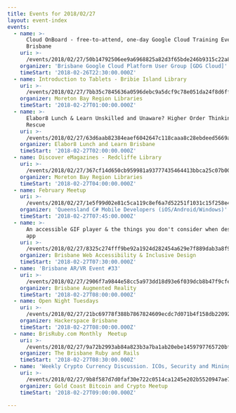 ```yaml
---
title: Events for 2018/02/27
layout: event-index
events:
  - name: >-
      Cloud OnBoard - free-to-attend, one-day Google Cloud Training Event in
      Brisbane
    uri: >-
      /events/2018/02/27/50b14792506ee9a6968825a82d3f65bde246b9315c22a83faff1f949df8b9e1b
    organizer: 'Brisbane Google Cloud Platform User Group [GDG Cloud]'
    timeStart: '2018-02-26T22:30:00.000Z'
  - name: Introduction to Tablets - Bribie Island Library
    uri: >-
      /events/2018/02/27/7bb35c7845636a0596debc9a5dcf9c78e051da24f8d6ff161667fbfc9fc08f37
    organizer: Moreton Bay Region Libraries
    timeStart: '2018-02-27T01:00:00.000Z'
  - name: >-
      Elabor8 Lunch & Learn Unskilled and Unaware? Higher Order Thinking to the
      Rescue
    uri: >-
      /events/2018/02/27/63d6aab82384eaef6042647c118caaa8c28ebdeed5669a5e6b3f43cbfc857de4
    organizer: Elabor8 Lunch and Learn Brisbane
    timeStart: '2018-02-27T02:00:00.000Z'
  - name: Discover eMagazines - Redcliffe Library
    uri: >-
      /events/2018/02/27/367cf14d650cb959981a93777435464413bbca25c07b00113801951e468039a7
    organizer: Moreton Bay Region Libraries
    timeStart: '2018-02-27T04:00:00.000Z'
  - name: February Meetup
    uri: >-
      /events/2018/02/27/1e5f99d02e81c5ca119c8ef6a7d52251f1031c15f258e474164ccc2dcd6069c2
    organizer: 'Queensland C# Mobile Developers (iOS/Android/Windows)'
    timeStart: '2018-02-27T07:45:00.000Z'
  - name: >-
      An accessible GIF player & the things you don't consider when designing an
      app
    uri: >-
      /events/2018/02/27/8325c274fff9be92a1924d282454a629e7f889dab3a8f989aef3fa66e6c3b31d
    organizer: Brisbane Web Accessibility & Inclusive Design
    timeStart: '2018-02-27T07:30:00.000Z'
  - name: 'Brisbane AR/VR Event #33'
    uri: >-
      /events/2018/02/27/2906f7a9844e58cc5a973dd18d93e6f039dcb8b47f9cfe73693248807d85393d
    organizer: Brisbane Augmented Reality
    timeStart: '2018-02-27T08:00:00.000Z'
  - name: Open Night Tuesdays
    uri: >-
      /events/2018/02/27/21bc69778f388b7867824609ecdc7d071b4f158db22092af1cdeee609b078d74
    organizer: Hackerspace Brisbane
    timeStart: '2018-02-27T08:00:00.000Z'
  - name: BrisRuby.com Monthly  Meetup
    uri: >-
      /events/2018/02/27/9a72b2993ab84a823b3a7ba1ab20ebe1459797765720bfc2194b6bdb49f71bd9
    organizer: The Brisbane Ruby and Rails
    timeStart: '2018-02-27T08:30:00.000Z'
  - name: 'Weekly Crypto Currency Discussion. ICOs, Security and Mining and more'
    uri: >-
      /events/2018/02/27/9b8f587d7d0faf30e722c0514ca1245e202b5520947ae748848fe1ccf8c64ada
    organizer: Gold Coast Bitcoin and Crypto Meetup
    timeStart: '2018-02-27T09:00:00.000Z'

---
```

